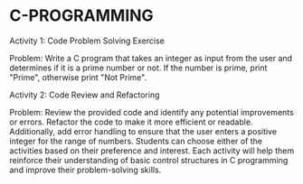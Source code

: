 # C-PROGRAMMING

Activity 1: Code Problem Solving Exercise

Problem: Write a C program that takes an integer as input from the user and determines if it is a prime number or not. If the number is prime, print "Prime", otherwise print "Not Prime".

Activity 2: Code Review and Refactoring


Problem: Review the provided code and identify any potential improvements or errors. Refactor the code to make it more efficient or readable. Additionally, add error handling to ensure that the user enters a positive integer for the range of numbers.
Students can choose either of the activities based on their preference and interest. Each activity will help them reinforce their understanding of basic control structures in C programming and improve their problem-solving skills.
